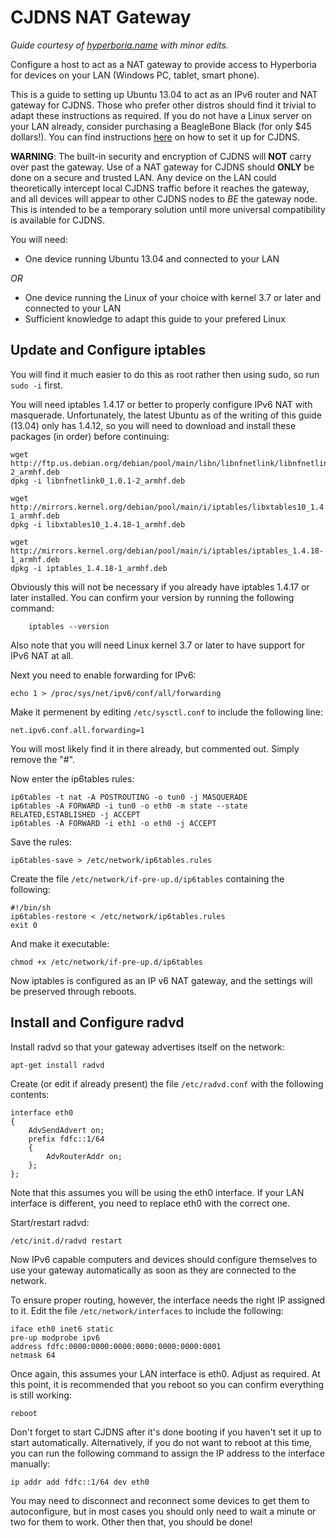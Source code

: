 # CJDNS NAT Gateway

*Guide courtesy of [hyperboria.name](http://hyperboria.name/gateway) with minor
edits.*

Configure a host to act as a NAT gateway to provide access to Hyperboria for
devices on your LAN (Windows PC, tablet, smart phone).

This is a guide to setting up Ubuntu 13.04 to act as an IPv6 router and NAT
gateway for CJDNS. Those who prefer other distros should find it trivial to
adapt these instructions as required. If you do not have a Linux server on your
LAN already, consider purchasing a BeagleBone Black (for only $45 dollars!).
You can find instructions [here](http://hyperboria.name/bbb/) on how to set it
up for CJDNS.

**WARNING**: The built-in security and encryption of CJDNS will **NOT**
carry over past the gateway. Use of a NAT gateway for CJDNS should **ONLY**
be done on a secure and trusted LAN. Any device on the LAN could theoretically
intercept local CJDNS traffic before it reaches the gateway, and all devices
will appear to other CJDNS nodes to *BE* the gateway node. This is intended
to be a temporary solution until more universal compatibility is available for
CJDNS.

You will need:

* One device running Ubuntu 13.04 and connected to your LAN

*OR*

* One device running the Linux of your choice with kernel 3.7 or later and
  connected to your LAN
* Sufficient knowledge to adapt this guide to your prefered Linux

## Update and Configure iptables

You will find it much easier to do this as root rather then using sudo, so run
`sudo -i` first.

You will need iptables 1.4.17 or better to properly configure IPv6 NAT with
masquerade. Unfortunately, the latest Ubuntu as of the writing of this guide
(13.04) only has 1.4.12, so you will need to download and install these
packages (in order) before continuing:

    wget http://ftp.us.debian.org/debian/pool/main/libn/libnfnetlink/libnfnetlink0_1.0.1-2_armhf.deb
    dpkg -i libnfnetlink0_1.0.1-2_armhf.deb

    wget http://mirrors.kernel.org/debian/pool/main/i/iptables/libxtables10_1.4.18-1_armhf.deb
    dpkg -i libxtables10_1.4.18-1_armhf.deb

    wget http://mirrors.kernel.org/debian/pool/main/i/iptables/iptables_1.4.18-1_armhf.deb
    dpkg -i iptables_1.4.18-1_armhf.deb

Obviously this will not be necessary if you already have iptables 1.4.17 or
later installed. You can confirm your version by running the following command:

        iptables --version

Also note that you will need Linux kernel 3.7 or later to have support for IPv6
NAT at all.

Next you need to enable forwarding for IPv6:

    echo 1 > /proc/sys/net/ipv6/conf/all/forwarding

Make it permenent by editing `/etc/sysctl.conf` to include the following line:

    net.ipv6.conf.all.forwarding=1

You will most likely find it in there already, but commented out. Simply remove
the "#".

Now enter the ip6tables rules:

    ip6tables -t nat -A POSTROUTING -o tun0 -j MASQUERADE
    ip6tables -A FORWARD -i tun0 -o eth0 -m state --state RELATED,ESTABLISHED -j ACCEPT
    ip6tables -A FORWARD -i eth1 -o eth0 -j ACCEPT

Save the rules:

    ip6tables-save > /etc/network/ip6tables.rules

Create the file `/etc/network/if-pre-up.d/ip6tables` containing the following:

    #!/bin/sh
    ip6tables-restore < /etc/network/ip6tables.rules
    exit 0

And make it executable:

    chmod +x /etc/network/if-pre-up.d/ip6tables

Now iptables is configured as an IP v6 NAT gateway, and the settings will be
preserved through reboots.

## Install and Configure radvd

Install radvd so that your gateway advertises itself on the network:

    apt-get install radvd

Create (or edit if already present) the file `/etc/radvd.conf` with the
following contents:

    interface eth0
    {
        AdvSendAdvert on;
        prefix fdfc::1/64
        {
            AdvRouterAddr on;
        };
    };

Note that this assumes you will be using the eth0 interface. If your LAN
interface is different, you need to replace eth0 with the correct one.

Start/restart radvd:

    /etc/init.d/radvd restart

Now IPv6 capable computers and devices should configure themselves to use your
gateway automatically as soon as they are connected to the network.

To ensure proper routing, however, the interface needs the right IP assigned to
it. Edit the file `/etc/network/interfaces` to include the following:

    iface eth0 inet6 static
    pre-up modprobe ipv6
    address fdfc:0000:0000:0000:0000:0000:0000:0001
    netmask 64

Once again, this assumes your LAN interface is eth0. Adjust as required.
At this point, it is recommended that you reboot so you can confirm everything
is still working:

    reboot

Don't forget to start CJDNS after it's done booting if you haven't set it up to
start automatically. Alternatively, if you do not want to reboot at this time,
you can run the following command to assign the IP address to the interface
manually:

    ip addr add fdfc::1/64 dev eth0

You may need to disconnect and reconnect some devices to get them to
autoconfigure, but in most cases you should only need to wait a minute or two
for them to work. Other then that, you should be done!
